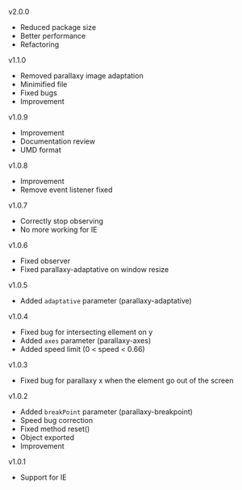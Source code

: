 v2.0.0

- Reduced package size
- Better performance
- Refactoring

v1.1.0

- Removed parallaxy image adaptation
- Minimified file
- Fixed bugs
- Improvement

v1.0.9

- Improvement
- Documentation review
- UMD format

v1.0.8

- Improvement
- Remove event listener fixed

v1.0.7

- Correctly stop observing
- No more working for IE

v1.0.6

- Fixed observer
- Fixed parallaxy-adaptative on window resize

v1.0.5

- Added `adaptative` parameter (parallaxy-adaptative)

v1.0.4

- Fixed bug for intersecting ellement on y
- Added `axes` parameter (parallaxy-axes)
- Added speed limit (0 < speed < 0.66)

v1.0.3

- Fixed bug for parallaxy x when the element go out of the screen

v1.0.2

- Added `breakPoint` parameter (parallaxy-breakpoint)
- Speed bug correction
- Fixed method reset()
- Object exported
- Improvement

v1.0.1

- Support for IE

